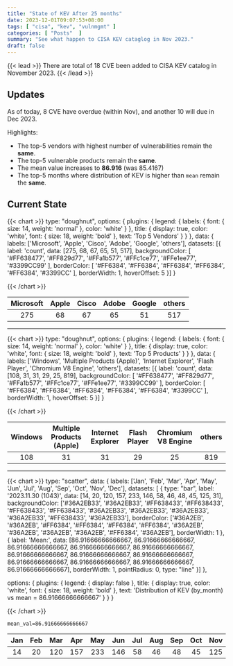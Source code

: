 ```yaml
---
title: "State of KEV After 25 months"
date: 2023-12-01T09:07:53+08:00
tags: [ "cisa", "kev", "vulnmgmt" ]
categories: [ "Posts"  ]
summary: "See what happen to CISA KEV cataglog in Nov 2023."
draft: false
---
```

{{< lead >}}
There are total of 18 CVE been added to CISA KEV catalog in November 2023.
{{< /lead >}}

## Updates

As of today, 8 CVE have overdue (within Nov), and another 10 will due in Dec 2023. 

Highlights:
 - The top-5 vendors with highest number of vulnerabilities remain the **same**. 
 - The top-5 vulnerable products remain the **same**.
 - The mean value increases to **86.916** (was 85.4167)
 - The top-5 months where distribution of KEV is higher than `mean` remain the **same**.

## Current State

  {{< chart >}}
  type: "doughnut",
  options: {
    plugins: {
        legend: { labels: { font: { size: 14, weight: 'normal' }, color: 'white' } },
        title: { display: true, color: 'white', font: { size: 18, weight: 'bold' }, text: 'Top 5 Vendors' }
    }
  },
  data: {
    labels: ['Microsoft', 'Apple', 'Cisco', 'Adobe', 'Google', 'others'],
    datasets: [{
        label: 'count',
        data: [275, 68, 67, 65, 51, 517],
        backgroundColor: [ '#FF638477', '#FF829d77', '#FFa1b577', '#FFc1ce77', '#FFe1ee77', '#3399CC99' ],
        borderColor: [ '#FF6384', '#FF6384', '#FF6384', '#FF6384', '#FF6384', '#3399CC' ],
        borderWidth: 1,
        hoverOffset: 5
    }]
  }

  {{< /chart >}}


|Microsoft|Apple|Cisco|Adobe|Google|others|
| :-: | :-: | :-: | :-: | :-: | :-: |
|275|68|67|65|51|517|

---


  {{< chart >}}
  type: "doughnut",
  options: {
    plugins: {
        legend: { labels: { font: { size: 14, weight: 'normal' }, color: 'white' } },
        title: { display: true, color: 'white', font: { size: 18, weight: 'bold' }, text: 'Top 5 Products' }
    }
  },
  data: {
    labels: ['Windows', 'Multiple Products (Apple)', 'Internet Explorer', 'Flash Player', 'Chromium V8 Engine', 'others'],
    datasets: [{
        label: 'count',
        data: [108, 31, 31, 29, 25, 819],
        backgroundColor: [ '#FF638477', '#FF829d77', '#FFa1b577', '#FFc1ce77', '#FFe1ee77', '#3399CC99' ],
        borderColor: [ '#FF6384', '#FF6384', '#FF6384', '#FF6384', '#FF6384', '#3399CC' ],
        borderWidth: 1,
        hoverOffset: 5
    }]
  }

  {{< /chart >}}


|Windows|Multiple Products (Apple)|Internet Explorer|Flash Player|Chromium V8 Engine|others|
| :-: | :-: | :-: | :-: | :-: | :-: |
|108|31|31|29|25|819|

---


  {{< chart >}}
  type: "scatter",
  data: {
    labels: ['Jan', 'Feb', 'Mar', 'Apr', 'May', 'Jun', 'Jul', 'Aug', 'Sep', 'Oct', 'Nov', 'Dec'],
    datasets: [ {
      type: "bar",
      label: '2023.11.30 (1043)',
      data: [14, 20, 120, 157, 233, 146, 58, 46, 48, 45, 125, 31],
      backgroundColor: ['#36A2EB33', '#36A2EB33', '#FF638433', '#FF638433', '#FF638433', '#FF638433', '#36A2EB33', '#36A2EB33', '#36A2EB33', '#36A2EB33',
'#FF638433', '#36A2EB33'],
      borderColor: ['#36A2EB', '#36A2EB', '#FF6384', '#FF6384', '#FF6384', '#FF6384', '#36A2EB', '#36A2EB', '#36A2EB', '#36A2EB', '#FF6384', '#36A2EB'],
      borderWidth: 1
  }, {
      label: 'Mean:',
      data: [86.91666666666667, 86.91666666666667, 86.91666666666667, 86.91666666666667, 86.91666666666667, 86.91666666666667, 86.91666666666667,
86.91666666666667, 86.91666666666667, 86.91666666666667, 86.91666666666667, 86.91666666666667],
      borderWidth: 1,
      pointRadius: 0,
      type: "line"
    }]
  },

  options: {
    plugins: {
      legend: { display: false },
      title: { display: true, color: 'white', font: { size: 18, weight: 'bold' }, text: 'Distribution of KEV (by_month) vs mean = 86.91666666666667' }
    }
  }

  {{< /chart >}}


`mean_val=86.91666666666667`

|Jan|Feb|Mar|Apr|May|Jun|Jul|Aug|Sep|Oct|Nov|Dec|
| :-: | :-: | :-: | :-: | :-: | :-: | :-: | :-: | :-: | :-: | :-: | :-: |
|14|20|120|157|233|146|58|46|48|45|125|31|
